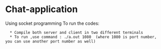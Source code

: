 # Chat-application
Using socket programming
  To run the codes:
  
      * Compile both server and client in two different terminals
      * To run ,use command : ./a.out 1080  (where 1080 is port number, you can use another port number as well) 
